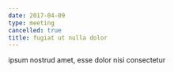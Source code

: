 ```yaml
---
date: 2017-04-09
type: meeting
cancelled: true
title: fugiat ut nulla dolor
---
```

ipsum nostrud amet, esse dolor nisi consectetur